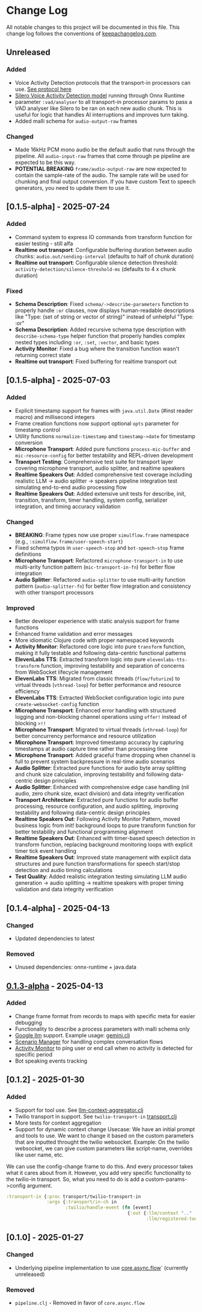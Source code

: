# Change Log
All notable changes to this project will be documented in this file. This change log follows the conventions of [keepachangelog.com](http://keepachangelog.com/).

## Unreleased

### Added
- Voice Activity Detection protocols that the transport-in processors can use. [See protocol here](./src/simulflow/vad/core.clj)
- [Silero Voice Activity Detection model](./src/simulflow/vad/silero.clj) running through Onnx Runtime
- parameter `:vad/analyser` to all transport-in processor params to pass a VAD analyser like Silero to be ran on each new audio chunk. This is useful for logic that handles AI interruptions and improves turn taking.
- Added malli schema for `audio-output-raw` frames

### Changed
- Made 16kHz PCM mono audio be the default audio that runs through the pipeline. All `audio-input-raw` frames that come through pe pipeline are expected to be this way.
- **POTENTIAL BREAKING** `frame/audio-output-raw` are now expected to contain the sample-rate of the audio. The sample rate will be used for chunking and final output conversion. If you have custom Text to speech generators, you need to update them to use it.


## [0.1.5-alpha] - 2025-07-24

### Added
- Command system to express IO commands from transform function for easier testing - still alfa
- **Realtime out transport**: Configurable buffering duration between audio chunks: `audio.out/sending-interval` (defaults to half of chunk duration)
- **Realtime out transport**: Configurable silence detection threshold: `activity-detection/silence-threshold-ms` (defaults to 4 x chunk duration)

### Fixed
- **Schema Description**: Fixed `schema/->describe-parameters` function to properly handle `:or` clauses, now displays human-readable descriptions like "Type: (set of string or vector of string)" instead of unhelpful "Type: :or"
- **Schema Description**: Added recursive schema type description with `describe-schema-type` helper function that properly handles complex nested types including `:or`, `:set`, `:vector`, and basic types
- **Activity Monitor**: Fixed a bug where the transition function wasn't returning correct state
- **Realtime out transport**: Fixed buffering for realtime transport out

## [0.1.5-alpha] - 2025-07-03

### Added
- Explicit timestamp support for frames with `java.util.Date` (#inst reader macro) and millisecond integers
- Frame creation functions now support optional `opts` parameter for timestamp control
- Utility functions `normalize-timestamp` and `timestamp->date` for timestamp conversion
- **Microphone Transport**: Added pure functions `process-mic-buffer` and `mic-resource-config` for better testability and REPL-driven development
- **Transport Testing**: Comprehensive test suite for transport layer covering microphone transport, audio splitter, and realtime speakers
- **Realtime Speakers Out**: Added comprehensive test coverage including realistic LLM → audio splitter → speakers pipeline integration test simulating end-to-end audio processing flow
- **Realtime Speakers Out**: Added extensive unit tests for describe, init, transition, transform, timer handling, system config, serializer integration, and timing accuracy validation

### Changed
- **BREAKING**: Frame types now use proper `simulflow.frame` namespace (e.g., `:simulflow.frame/user-speech-start`)
- Fixed schema typos in `user-speech-stop` and `bot-speech-stop` frame definitions
- **Microphone Transport**: Refactored `microphone-transport-in` to use multi-arity function pattern (`mic-transport-in-fn`) for better flow integration
- **Audio Splitter**: Refactored `audio-splitter` to use multi-arity function pattern (`audio-splitter-fn`) for better flow integration and consistency with other transport processors

### Improved
- Better developer experience with static analysis support for frame functions
- Enhanced frame validation and error messages
- More idiomatic Clojure code with proper namespaced keywords
- **Activity Monitor**: Refactored core logic into pure `transform` function, making it fully testable and following data-centric functional patterns
- **ElevenLabs TTS**: Extracted transform logic into pure `elevenlabs-tts-transform` function, improving testability and separation of concerns from WebSocket lifecycle management
- **ElevenLabs TTS**: Migrated from classic threads (`flow/futurize`) to virtual threads (`vthread-loop`) for better performance and resource efficiency
- **ElevenLabs TTS**: Extracted WebSocket configuration logic into pure `create-websocket-config` function
- **Microphone Transport**: Enhanced error handling with structured logging and non-blocking channel operations using `offer!` instead of blocking `>!!`
- **Microphone Transport**: Migrated to virtual threads (`vthread-loop`) for better concurrency performance and resource utilization
- **Microphone Transport**: Improved timestamp accuracy by capturing timestamps at audio capture time rather than processing time
- **Microphone Transport**: Added graceful frame dropping when channel is full to prevent system backpressure in real-time audio scenarios
- **Audio Splitter**: Extracted pure functions for audio byte array splitting and chunk size calculation, improving testability and following data-centric design principles
- **Audio Splitter**: Enhanced with comprehensive edge case handling (nil audio, zero chunk size, exact division) and data integrity verification
- **Transport Architecture**: Extracted pure functions for audio buffer processing, resource configuration, and audio splitting, improving testability and following data-centric design principles
- **Realtime Speakers Out**: Following Activity Monitor Pattern, moved business logic from init! background loops to pure transform function for better testability and functional programming alignment
- **Realtime Speakers Out**: Enhanced with timer-based speech detection in transform function, replacing background monitoring loops with explicit timer tick event handling
- **Realtime Speakers Out**: Improved state management with explicit data structures and pure function transformations for speech start/stop detection and audio timing calculations
- **Test Quality**: Added realistic integration testing simulating LLM audio generation → audio splitting → realtime speakers with proper timing validation and data integrity verification


## [0.1.4-alpha] - 2025-04-13

### Changed
- Updated dependencies to latest

### Removed
- Unused dependencies: onnx-runtime + java.data

## [0.1.3-alpha] - 2025-04-13
### Added
- Change frame format from records to maps with specific meta for easier debugging
- Functionality to describe a process parameters with malli schema only
- [Google llm](./src/simulflow/processors/google.clj) support. Example usage: [gemini.clj](./examples/src/simulflow_examples/gemini.clj)
- [Scenario Manager](./src/simulflow/scenario_manager.clj) for handling complex conversation flows
- [Activity Monitor](./src/simulflow/processors/activity_monitor.clj) to ping user or end call when no activity is detected for specific period
- Bot speaking events tracking


## [0.1.2] - 2025-01-30
### Added
- Support for tool use. See [llm-context-aggregator.clj](./src/voice_fn/processors/llm_context_aggregator.clj)
- Twilio transport in support. See `twilio-transport-in` [transport.clj](./src/voice_fn/transport.clj)
- More tests for context aggregation
- Support for dynamic context change
Usecase:
We have an initial prompt and tools to use. We want to change it based on the custom parameters that are inputted throught the twilio websocket.
Example: On the twilio websocket, we can give custom parameters like script-name, overrides like user name, etc.

We can use the config-change frame to do this. And every processor takes what it cares about from it. However, you add very specific functionality to the twilio-in transport. So, what you need to do is add a custom-params->config argument.
``` clojure
:transport-in {:proc transport/twilio-transport-in
               :args {:transport/in-ch in
                      :twilio/handle-event (fn [event]
                                             {:out {:llm/context ".."
                                                    :llm/registered-tools [...]}})}
```



## [0.1.0] - 2025-01-27
### Changed
- Underlying pipeline implementation to use [core.async.flow](https://clojure.github.io/core.async/clojure.core.async.flow.html)` (currently unreleased)

### Removed
- `pipeline.clj` - Removed in favor of `core.async.flow`

[0.1.3-alpha]: https://github.com/ovistoica/simulflow/compare/0.1.2...HEAD
[Unreleased]: https://github.com/ovistoica/simulflow/compare/0.1.3-alpha...HEAD
[0.1.1]: https://github.com/ovistoica/simulflow/compare/0.1.0...0.1.1
